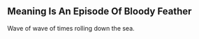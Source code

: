 Meaning Is An Episode Of Bloody Feather
---------------------------------------
Wave of wave of times rolling down the sea.  
